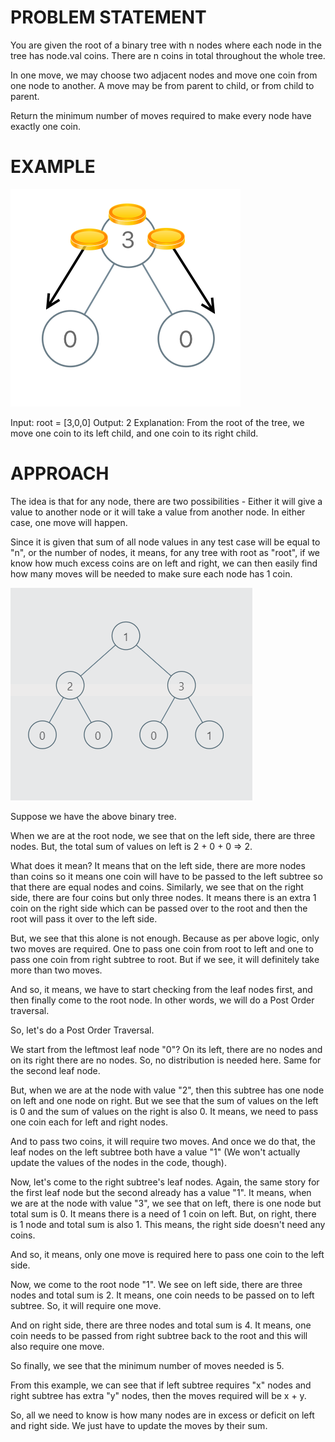 # PROBLEM STATEMENT

You are given the root of a binary tree with n nodes where each node in the tree has node.val coins. There are n coins in total throughout the whole tree.

In one move, we may choose two adjacent nodes and move one coin from one node to another. A move may be from parent to child, or from child to parent.

Return the minimum number of moves required to make every node have exactly one coin.

# EXAMPLE

![alt text](image.png)

Input: root = [3,0,0]
Output: 2
Explanation: From the root of the tree, we move one coin to its left child, and one coin to its right child.

# APPROACH

The idea is that for any node, there are two possibilities - Either it will give a value to another node or it will take a value from another node. In either case, one move will happen.

Since it is given that sum of all node values in any test case will be equal to "n", or the number of nodes, it means, for any tree with root as "root", if we know how much excess coins are on left and right, we can then easily find how many moves will be needed to make sure each node has 1 coin.

![alt text](image-1.png)

Suppose we have the above binary tree.

When we are at the root node, we see that on the left side, there are three nodes. But, the total sum of values on left is 2 + 0 + 0 => 2.

What does it mean? It means that on the left side, there are more nodes than coins so it means one coin will have to be passed to the left subtree so that there are equal nodes and coins. Similarly, we see that on the right side, there are four coins but only three nodes. It means there is an extra 1 coin on the right side which can be passed over to the root and then the root will pass it over to the left side.

But, we see that this alone is not enough. Because as per above logic, only two moves are required. One to pass one coin from root to left and one to pass one coin from right subtree to root. But if we see, it will definitely take more than two moves.

And so, it means, we have to start checking from the leaf nodes first, and then finally come to the root node. In other words, we will do a Post Order traversal.

So, let's do a Post Order Traversal.

We start from the leftmost leaf node "0"? On its left, there are no nodes and on its right there are no nodes. So, no distribution is needed here. Same for the second leaf node.

But, when we are at the node with value "2", then this subtree has one node on left and one node on right. But we see that the sum of values on the left is 0 and the sum of values on the right is also 0. It means, we need to pass one coin each for left and right nodes.

And to pass two coins, it will require two moves. And once we do that, the leaf nodes on the left subtree both have a value "1" (We won't actually update the values of the nodes in the code, though).

Now, let's come to the right subtree's leaf nodes. Again, the same story for the first leaf node but the second already has a value "1". It means, when we are at the node with value "3", we see that on left, there is one node but total sum is 0. It means there is a need of 1 coin on left. But, on right, there is 1 node and total sum is also 1. This means, the right side doesn't need any coins.

And so, it means, only one move is required here to pass one coin to the left side.

Now, we come to the root node "1". We see on left side, there are three nodes and total sum is 2. It means, one coin needs to be passed on to left subtree. So, it will require one move.

And on right side, there are three nodes and total sum is 4. It means, one coin needs to be passed from right subtree back to the root and this will also require one move. 

So finally, we see that the minimum number of moves needed is 5.

From this example, we can see that if left subtree requires "x" nodes and right subtree has extra "y" nodes, then the moves required will be x + y.

So, all we need to know is how many nodes are in excess or deficit on left and right side. We just have to update the moves by their sum.
